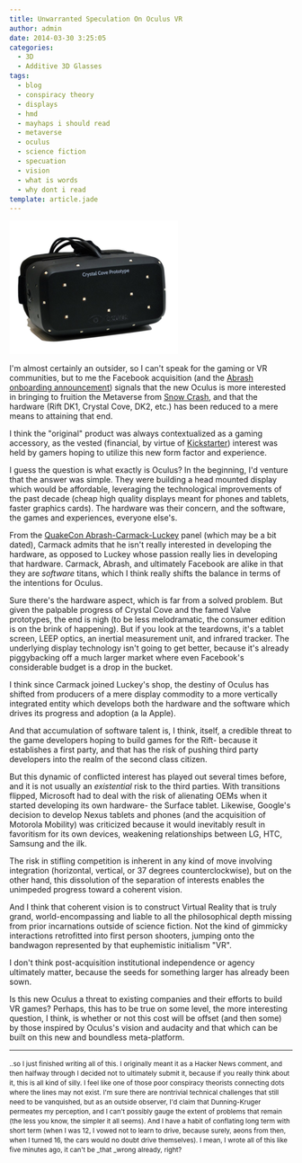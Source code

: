 ```yaml
---
title: Unwarranted Speculation On Oculus VR
author: admin
date: 2014-03-30 3:25:05
categories:
  - 3D
  - Additive 3D Glasses
tags: 
  - blog
  - conspiracy theory
  - displays
  - hmd
  - mayhaps i should read
  - metaverse
  - oculus
  - science fiction
  - specuation
  - vision
  - what is words
  - why dont i read
template: article.jade
---
```


[![oculus-rift-crystal-cove-100245805-orig_clipped_rev_2](oculus-rift-crystal-cove-100245805-orig_clipped_rev_2-300x237.png)](oculus-rift-crystal-cove-100245805-orig_clipped_rev_2.png)

I'm almost certainly an outsider, so I can't speak for the gaming or VR communities, but to me the Facebook acquisition (and the [Abrash onboarding announcement](www.oculusvr.com/blog/introducing-michael-abrash-oculus-chief-scientist/)) signals that the new Oculus is more interested in bringing to fruition the Metaverse from [Snow Crash](https://en.wikipedia.org/wiki/Snow_Crash), and that the hardware (Rift DK1, Crystal Cove, DK2, etc.) has been reduced to a mere means to attaining that end.

I think the "original" product was always contextualized as a gaming accessory, as the vested (financial, by virtue of [Kickstarter](https://www.kickstarter.com/projects/1523379957/oculus-rift-step-into-the-game)) interest was held by gamers hoping to utilize this new form factor and experience.

I guess the question is what exactly is Oculus? In the beginning, I'd venture that the answer was simple. They were building a head mounted display which would be affordable, leveraging the technological improvements of the past decade (cheap high quality displays meant for phones and tablets, faster graphics cards). The hardware was their concern, and the software, the games and experiences, everyone else's.

From the [QuakeCon Abrash-Carmack-Luckey](https://www.youtube.com/watch?v=8gaqQdyfAz8) panel (which may be a bit dated), Carmack admits that he isn't really interested in developing the hardware, as opposed to Luckey whose passion really lies in developing that hardware. Carmack, Abrash, and ultimately Facebook are alike in that they are _software_ titans, which I think really shifts the balance in terms of the intentions for Oculus.

Sure there's the hardware aspect, which is far from a solved problem. But given the palpable progress of Crystal Cove and the famed Valve prototypes, the end is nigh (to be less melodramatic, the consumer edition is on the brink of happening). But if you look at the teardowns, it's a tablet screen, LEEP optics, an inertial measurement unit, and infrared tracker. The underlying display technology isn't going to get better, because it's already piggybacking off a much larger market where even Facebook's considerable budget is a drop in the bucket.

I think since Carmack joined Luckey's shop, the destiny of Oculus has shifted from producers of a mere display commodity to a more vertically integrated entity which develops both the hardware and the software which drives its progress and adoption (a la Apple).

And that accumulation of software talent is, I think, itself, a credible threat to the game developers hoping to build games for the Rift- because it establishes a first party, and that has the risk of pushing third party developers into the realm of the second class citizen.

But this dynamic of conflicted interest has played out several times before, and it is not usually an _existential_ risk to the third parties. With transitions flipped, Microsoft had to deal with the risk of alienating OEMs when it started developing its own hardware- the Surface tablet. Likewise, Google's decision to develop Nexus tablets and phones (and the acquisition of Motorola Mobility) was criticized because it would inevitably result in favoritism for its own devices, weakening relationships between LG, HTC, Samsung and the ilk.

The risk in stifling competition is inherent in any kind of move involving integration (horizontal, vertical, or 37 degrees counterclockwise), but on the other hand, this dissolution of the separation of interests enables the unimpeded progress toward a coherent vision.

And I think that coherent vision is to construct Virtual Reality that is truly grand, world-encompassing and liable to all the philosophical depth missing from prior incarnations outside of science fiction. Not the kind of gimmicky interactions retrofitted into first person shooters, jumping onto the bandwagon represented by that euphemistic initialism "VR".

I don't think post-acquisition institutional independence or agency ultimately matter, because the seeds for something larger has already been sown.

Is this new Oculus a threat to existing companies and their efforts to build VR games? Perhaps, this has to be true on some level, the more interesting question, I think, is whether or not this cost will be offset (and then some) by those inspired by Oculus's vision and audacity and that which can be built on this new and boundless meta-platform.

* * *

<small>
..so I just finished writing all of this. I originally meant it as a Hacker News comment, and then halfway through I decided not to ultimately submit it, because if you really think about it, this is all kind of silly. I feel like one of those poor conspiracy theorists connecting dots where the lines may not exist. I'm sure there are nontrivial technical challenges that still need to be vanquished, but as an outside observer, I'd claim that Dunning-Kruger permeates my perception, and I can't possibly gauge the extent of problems that remain (the less you know, the simpler it all seems). And I have a habit of conflating long term with short term (when I was 12, I vowed not to learn to drive, because surely, aeons from then, when I turned 16, the cars would no doubt drive themselves). </small><small>I mean, I wrote all of this like five minutes ago, it can't be _that _wrong already, right?</small>

